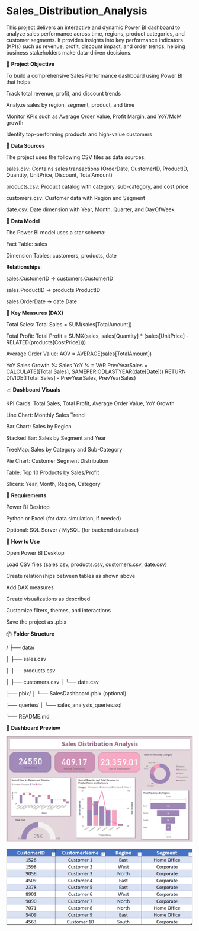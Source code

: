 # Sales_Distribution_Analysis

This project delivers an interactive and dynamic Power BI dashboard to analyze sales performance across time, regions, product categories, and customer segments. It provides insights into key performance indicators (KPIs) such as revenue, profit, discount impact, and order trends, helping business stakeholders make data-driven decisions.

🚀 **Project Objective**

To build a comprehensive Sales Performance dashboard using Power BI that helps:

Track total revenue, profit, and discount trends

Analyze sales by region, segment, product, and time

Monitor KPIs such as Average Order Value, Profit Margin, and YoY/MoM growth

Identify top-performing products and high-value customers


📁 **Data Sources**

The project uses the following CSV files as data sources:

sales.csv: Contains sales transactions (OrderDate, CustomerID, ProductID, Quantity, UnitPrice, Discount, TotalAmount)

products.csv: Product catalog with category, sub-category, and cost price

customers.csv: Customer data with Region and Segment

date.csv: Date dimension with Year, Month, Quarter, and DayOfWeek

🧱 **Data Model**

The Power BI model uses a star schema:

Fact Table: sales

Dimension Tables: customers, products, date

 **Relationships**:

sales.CustomerID → customers.CustomerID

sales.ProductID → products.ProductID

sales.OrderDate → date.Date

📌 **Key Measures (DAX)**

Total Sales:
Total Sales = SUM(sales[TotalAmount])

Total Profit:
Total Profit = SUMX(sales, sales[Quantity] * (sales[UnitPrice] - RELATED(products[CostPrice])))

Average Order Value:
AOV = AVERAGE(sales[TotalAmount])

YoY Sales Growth %:
Sales YoY % =
VAR PrevYearSales = CALCULATE([Total Sales], SAMEPERIODLASTYEAR(date[Date]))
RETURN DIVIDE([Total Sales] - PrevYearSales, PrevYearSales)

📈 **Dashboard Visuals**

KPI Cards: Total Sales, Total Profit, Average Order Value, YoY Growth

Line Chart: Monthly Sales Trend

Bar Chart: Sales by Region

Stacked Bar: Sales by Segment and Year

TreeMap: Sales by Category and Sub-Category

Pie Chart: Customer Segment Distribution

Table: Top 10 Products by Sales/Profit

Slicers: Year, Month, Region, Category

📎 **Requirements**

Power BI Desktop

Python or Excel (for data simulation, if needed)

Optional: SQL Server / MySQL (for backend database)


📝 **How to Use**

Open Power BI Desktop

Load CSV files (sales.csv, products.csv, customers.csv, date.csv)

Create relationships between tables as shown above

Add DAX measures

Create visualizations as described

Customize filters, themes, and interactions

Save the project as .pbix

📦 **Folder Structure**

/
├── data/

│ ├── sales.csv

│ ├── products.csv

│ ├── customers.csv
│ └── date.csv

├── pbix/
│ └── SalesDashboard.pbix (optional)

├── queries/
│ └── sales_analysis_queries.sql

└── README.md








📸 **Dashboard Preview**



![Image alt](https://github.com/VaishnaviGhorpade99/Sales_Distribution_Analysis/blob/main/Dashboard%20Picture.png?raw=true)


![Image alt](https://github.com/VaishnaviGhorpade99/Sales_Distribution_Analysis/blob/main/Customer%20Table.png?raw=true)





















